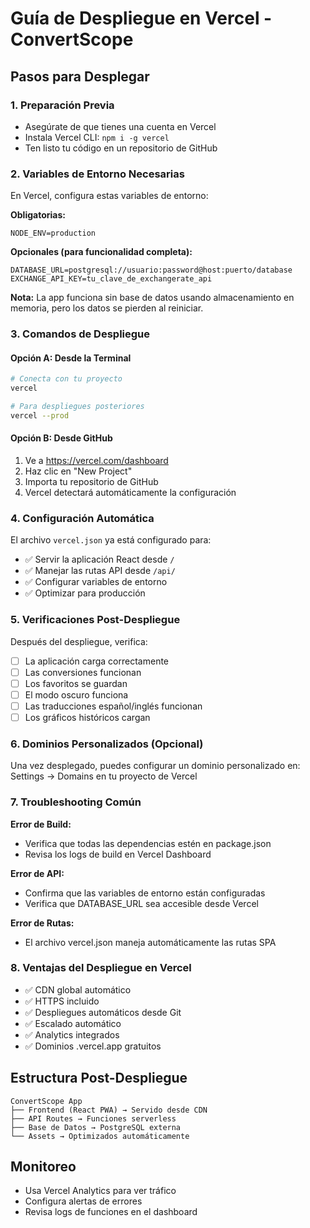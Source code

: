 # Guía de Despliegue en Vercel - ConvertScope

## Pasos para Desplegar

### 1. Preparación Previa
- Asegúrate de que tienes una cuenta en Vercel
- Instala Vercel CLI: `npm i -g vercel`
- Ten listo tu código en un repositorio de GitHub

### 2. Variables de Entorno Necesarias
En Vercel, configura estas variables de entorno:

**Obligatorias:**
```
NODE_ENV=production
```

**Opcionales (para funcionalidad completa):**
```
DATABASE_URL=postgresql://usuario:password@host:puerto/database
EXCHANGE_API_KEY=tu_clave_de_exchangerate_api
```

**Nota:** La app funciona sin base de datos usando almacenamiento en memoria, pero los datos se pierden al reiniciar.

### 3. Comandos de Despliegue

#### Opción A: Desde la Terminal
```bash
# Conecta con tu proyecto
vercel

# Para despliegues posteriores
vercel --prod
```

#### Opción B: Desde GitHub
1. Ve a https://vercel.com/dashboard
2. Haz clic en "New Project"
3. Importa tu repositorio de GitHub
4. Vercel detectará automáticamente la configuración

### 4. Configuración Automática
El archivo `vercel.json` ya está configurado para:
- ✅ Servir la aplicación React desde `/`
- ✅ Manejar las rutas API desde `/api/`
- ✅ Configurar variables de entorno
- ✅ Optimizar para producción

### 5. Verificaciones Post-Despliegue
Después del despliegue, verifica:
- [ ] La aplicación carga correctamente
- [ ] Las conversiones funcionan
- [ ] Los favoritos se guardan
- [ ] El modo oscuro funciona
- [ ] Las traducciones español/inglés funcionan
- [ ] Los gráficos históricos cargan

### 6. Dominios Personalizados (Opcional)
Una vez desplegado, puedes configurar un dominio personalizado en:
Settings → Domains en tu proyecto de Vercel

### 7. Troubleshooting Común

**Error de Build:**
- Verifica que todas las dependencias estén en package.json
- Revisa los logs de build en Vercel Dashboard

**Error de API:**
- Confirma que las variables de entorno están configuradas
- Verifica que DATABASE_URL sea accesible desde Vercel

**Error de Rutas:**
- El archivo vercel.json maneja automáticamente las rutas SPA

### 8. Ventajas del Despliegue en Vercel
- ✅ CDN global automático
- ✅ HTTPS incluido
- ✅ Despliegues automáticos desde Git
- ✅ Escalado automático
- ✅ Analytics integrados
- ✅ Dominios .vercel.app gratuitos

## Estructura Post-Despliegue
```
ConvertScope App
├── Frontend (React PWA) → Servido desde CDN
├── API Routes → Funciones serverless
├── Base de Datos → PostgreSQL externa
└── Assets → Optimizados automáticamente
```

## Monitoreo
- Usa Vercel Analytics para ver tráfico
- Configura alertas de errores
- Revisa logs de funciones en el dashboard